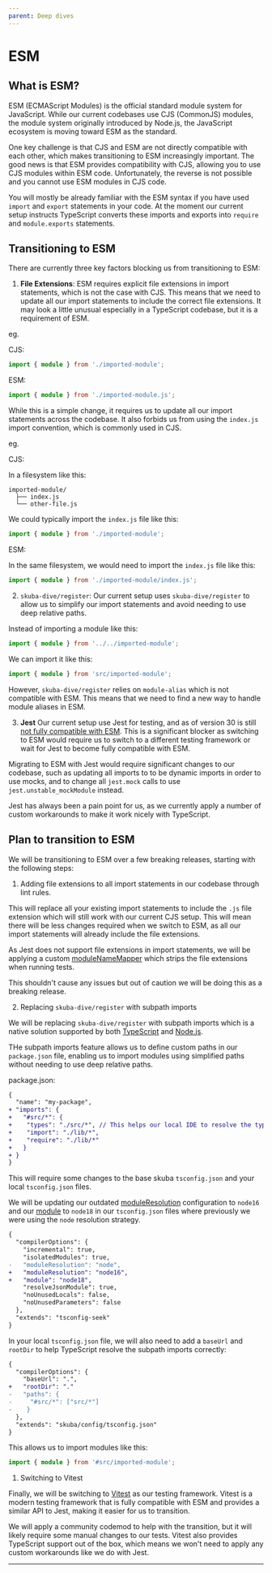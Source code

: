 ```yaml
---
parent: Deep dives
---
```


# ESM

## What is ESM?

ESM (ECMAScript Modules) is the official standard module system for JavaScript. While our current codebases use CJS (CommonJS) modules, the module system originally introduced by Node.js, the JavaScript ecosystem is moving toward ESM as the standard.

One key challenge is that CJS and ESM are not directly compatible with each other, which makes transitioning to ESM increasingly important. The good news is that ESM provides compatibility with CJS, allowing you to use CJS modules within ESM code. Unfortunately, the reverse is not possible and you cannot use ESM modules in CJS code.

You will mostly be already familiar with the ESM syntax if you have used `import` and `export` statements in your code. At the moment our current setup instructs TypeScript converts these imports and exports into `require` and `module.exports` statements.

## Transitioning to ESM

There are currently three key factors blocking us from transitioning to ESM:

1. **File Extensions**: ESM requires explicit file extensions in import statements, which is not the case with CJS. This means that we need to update all our import statements to include the correct file extensions. It may look a little unusual especially in a TypeScript codebase, but it is a requirement of ESM.

eg.

CJS:

```ts
import { module } from './imported-module';
```

ESM:

```ts
import { module } from './imported-module.js';
```

While this is a simple change, it requires us to update all our import statements across the codebase. It also forbids us from using the `index.js` import convention, which is commonly used in CJS.

eg.

CJS:

In a filesystem like this:

```
imported-module/
  ├── index.js
  └── other-file.js
```

We could typically import the `index.js` file like this:

```ts
import { module } from './imported-module';
```

ESM:

In the same filesystem, we would need to import the `index.js` file like this:

```ts
import { module } from './imported-module/index.js';
```

2. `skuba-dive/register`: Our current setup uses `skuba-dive/register` to allow us to simplify our import statements and avoid needing to use deep relative paths.

Instead of importing a module like this:

```ts
import { module } from '../../imported-module';
```

We can import it like this:

```ts
import { module } from 'src/imported-module';
```

However, `skuba-dive/register` relies on `module-alias` which is not compatible with ESM. This means that we need to find a new way to handle module aliases in ESM.

3. **Jest** Our current setup use Jest for testing, and as of version 30 is still [not fully compatible with ESM]. This is a significant blocker as switching to ESM would require us to switch to a different testing framework or wait for Jest to become fully compatible with ESM.

Migrating to ESM with Jest would require significant changes to our codebase, such as updating all imports to to be dynamic imports in order to use mocks, and to change all `jest.mock` calls to use `jest.unstable_mockModule` instead.

Jest has always been a pain point for us, as we currently apply a number of custom workarounds to make it work nicely with TypeScript.

## Plan to transition to ESM

We will be transitioning to ESM over a few breaking releases, starting with the following steps:

1. Adding file extensions to all import statements in our codebase through lint rules.

This will replace all your existing import statements to include the `.js` file extension which will still work with our current CJS setup. This will mean there will be less changes required when we switch to ESM, as all our import statements will already include the file extensions.

As Jest does not support file extensions in import statements, we will be applying a custom [moduleNameMapper] which strips the file extensions when running tests.

This shouldn't cause any issues but out of caution we will be doing this as a breaking release.

2. Replacing `skuba-dive/register` with subpath imports

We will be replacing `skuba-dive/register` with subpath imports which is a native solution supported by both [TypeScript] and [Node.js].

THe subpath imports feature allows us to define custom paths in our `package.json` file, enabling us to import modules using simplified paths without needing to use deep relative paths.

package.json:

```diff
{
  "name": "my-package",
+ "imports": {
+   "#src/*": {
+    "types": "./src/*", // This helps our local IDE to resolve the types
+    "import": "./lib/*",
+    "require": "./lib/*"
+   }
+ }
}
```

This will require some changes to the base skuba `tsconfig.json` and your local `tsconfig.json` files.

We will be updating our outdated [moduleResolution] configuration to `node16` and our [module] to `node18` in our `tsconfig.json` files where previously we were using the `node` resolution strategy.

```diff
{
  "compilerOptions": {
    "incremental": true,
    "isolatedModules": true,
-   "moduleResolution": "node",
+   "moduleResolution": "node16",
+   "module": "node18",
    "resolveJsonModule": true,
    "noUnusedLocals": false,
    "noUnusedParameters": false
  },
  "extends": "tsconfig-seek"
}
```

In your local `tsconfig.json` file, we will also need to add a `baseUrl` and `rootDir` to help TypeScript resolve the subpath imports correctly:

```diff
{
  "compilerOptions": {
    "baseUrl": ".",
+   "rootDir": "."
-   "paths": {
-     "#src/*": ["src/*"]
-    }
  },
  "extends": "skuba/config/tsconfig.json"
}
```

This allows us to import modules like this:

```ts
import { module } from '#src/imported-module';
```

1. Switching to Vitest

Finally, we will be switching to [Vitest](https://vitest.dev/) as our testing framework. Vitest is a modern testing framework that is fully compatible with ESM and provides a similar API to Jest, making it easier for us to transition.

We will apply a community codemod to help with the transition, but it will likely require some manual changes to our tests. Vitest also provides TypeScript support out of the box, which means we won't need to apply any custom workarounds like we do with Jest.

---

[module]: https://www.typescriptlang.org/tsconfig#module
[moduleNameMapper]: https://jestjs.io/docs/configuration#modulenamemapper-objectstring-string--arraystring
[moduleresolution]: https://www.typescriptlang.org/tsconfig#moduleResolution
[node.js]: https://nodejs.org/api/packages.html#subpath-imports
[not fully compatible with ESM]: https://jestjs.io/docs/ecmascript-modules
[typescript]: https://www.typescriptlang.org/docs/handbook/modules/reference.html#packagejson-imports-and-self-name-imports
